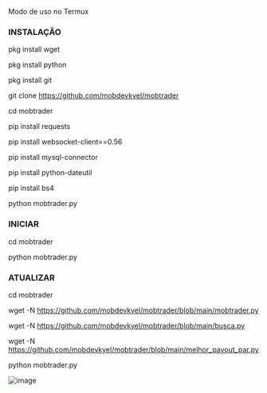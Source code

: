 Modo de uso no Termux

### INSTALAÇÃO ###

pkg install wget

pkg install python

pkg install git

git clone https://github.com/mobdevkyel/mobtrader

cd mobtrader

pip install requests

pip install websocket-client==0.56

pip install mysql-connector

pip install python-dateutil

pip install bs4

python mobtrader.py

### INICIAR ###

cd mobtrader

python mobtrader.py

### ATUALIZAR ###

cd mobtrader

wget -N https://github.com/mobdevkyel/mobtrader/blob/main/mobtrader.py

wget -N https://github.com/mobdevkyel/mobtrader/blob/main/busca.py

wget -N https://github.com/mobdevkyel/mobtrader/blob/main/melhor_payout_par.py

python mobtrader.py

![image](https://user-images.githubusercontent.com/79609322/113521180-271bb300-956e-11eb-9dc8-171970933fc0.png)
